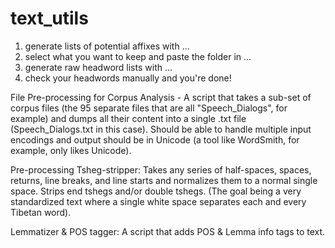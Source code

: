 # text_utils

1. generate lists of potential affixes with ...
2. select what you want to keep and paste the folder in ...
3. generate raw headword lists with ...
4. check your headwords manually and you're done!

File Pre-processing for Corpus Analysis - A script that takes a sub-set of corpus files (the 95 separate files that are all "Speech_Dialogs", for example) and dumps all their content into a single .txt file (Speech_Dialogs.txt in this case). Should be able to handle multiple input encodings and output should be in Unicode (a tool like WordSmith, for example, only likes Unicode). 

Pre-processing Tsheg-stripper: Takes any series of half-spaces, spaces, returns, line breaks, and line starts and normalizes them to a normal single space. Strips end tshegs and/or double tshegs. (The goal being a very standardized text where a single white space separates each and every Tibetan word).

Lemmatizer & POS tagger: A script that adds POS & Lemma info tags to text. 
